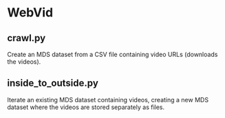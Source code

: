 # WebVid

## crawl.py

Create an MDS dataset from a CSV file containing video URLs (downloads the videos).

## inside_to_outside.py

Iterate an existing MDS dataset containing videos, creating a new MDS dataset where the videos are stored separately as files.
